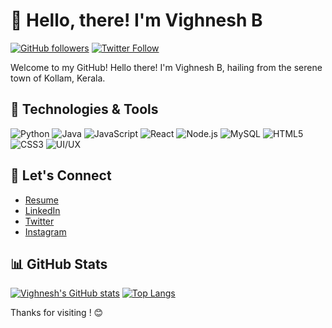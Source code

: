 # 👋 Hello, there! I'm Vighnesh B

[![GitHub followers](https://img.shields.io/github/followers/vighneshb04.svg?style=social&label=Follow)](@vighneshb04)
[![Twitter Follow](https://img.shields.io/twitter/follow/VinsmokeSa75007.svg?style=social)](@VinsmokeSa75007)


Welcome to my GitHub! Hello there! I'm Vighnesh B, hailing from the serene town of Kollam, Kerala. 
## 🔧 Technologies & Tools

![Python](https://img.shields.io/badge/-Python-3776AB?style=flat-square&logo=python&logoColor=ffffff)
![Java](https://img.shields.io/badge/-Java-007396?style=flat-square&logo=java&logoColor=ffffff)
![JavaScript](https://img.shields.io/badge/-JavaScript-F7DF1E?style=flat-square&logo=javascript&logoColor=ffffff)
![React](https://img.shields.io/badge/-React-61DAFB?style=flat-square&logo=react&logoColor=ffffff)
![Node.js](https://img.shields.io/badge/-Node.js-339933?style=flat-square&logo=node.js&logoColor=ffffff)
![MySQL](https://img.shields.io/badge/-MySQL-4479A1?style=flat-square&logo=mysql&logoColor=ffffff)
![HTML5](https://img.shields.io/badge/-HTML5-E34F26?style=flat-square&logo=html5&logoColor=ffffff)
![CSS3](https://img.shields.io/badge/-CSS3-1572B6?style=flat-square&logo=css3&logoColor=ffffff)
![UI/UX](https://img.shields.io/badge/-UI/UX-FF4088?style=flat-square&logo=adobe-xd&logoColor=ffffff)



## 💬 Let's Connect

- [Resume](https://drive.google.com/file/d/1fAxZ4ygfGAYcP0zE6a6tyEl28LVO087m/view?usp=sharing)
- [LinkedIn](https://www.linkedin.com/in/vighnesh-b-a96ab02ab/)
- [Twitter](https://twitter.com/VinsmokeSa75007)
- [Instagram](https://www.instagram.com/vighneshhb?igsh=MTZpbWl3YWh3bmNyZw==)
<!---
## 📝 Blog & Articles

- [Medium](your_medium_link)
- [Dev.to](your_devto_link)
--->

## 📊 GitHub Stats

[![Vighnesh's GitHub stats](https://github-readme-stats.vercel.app/api?username=vighneshb04&theme=radical)](https://github.com/vighneshb04)
[![Top Langs](https://github-readme-stats.vercel.app/api/top-langs/?username=vighneshb04&layout=compact&theme=radical)](https://github.com/vighneshb04)


Thanks for visiting ! 😊

<!---
vighneshb04/vighneshb04 is a ✨ special ✨ repository because its `README.md` (this file) appears on your GitHub profile.
You can click the Preview link to take a look at your changes.
--->
